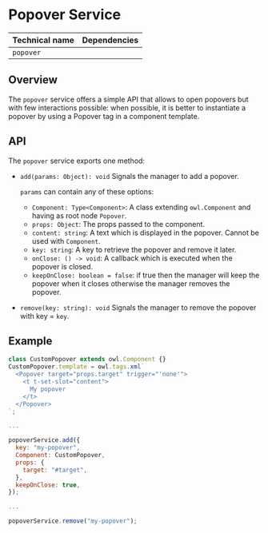 # Popover Service

| Technical name | Dependencies |
| -------------- | ------------ |
| `popover`      |              |

## Overview

The `popover` service offers a simple API that allows to open popovers but with
few interactions possible: when possible, it is better to instantiate a
popover by using a Popover tag in a component template.

## API

The `popover` service exports one method:

-   `add(params: Object): void`
    Signals the manager to add a popover.

    `params` can contain any of these options:

    -   `Component: Type<Component>`: A class extending `owl.Component` and having
        as root node `Popover`.
    -   `props: Object`: The props passed to the component.
    -   `content: string`: A text which is displayed in the popover.
        Cannot be used with `Component`.
    -   `key: string`: A key to retrieve the popover and remove it later.
    -   `onClose: () -> void`: A callback which is executed when the popover is closed.
    -   `keepOnClose: boolean = false`: if true then the manager will keep the
        popover when it closes otherwise the manager removes the popover.

-   `remove(key: string): void`
    Signals the manager to remove the popover with key = `key`.

## Example

```js
class CustomPopover extends owl.Component {}
CustomPopover.template = owl.tags.xml`
  <Popover target="props.target" trigger="'none'">
    <t t-set-slot="content">
      My popover
    </t>
  </Popover>
`;

...

popoverService.add({
  key: "my-popover",
  Component: CustomPopover,
  props: {
    target: "#target",
  },
  keepOnClose: true,
});

...

popoverService.remove("my-popover");
```
